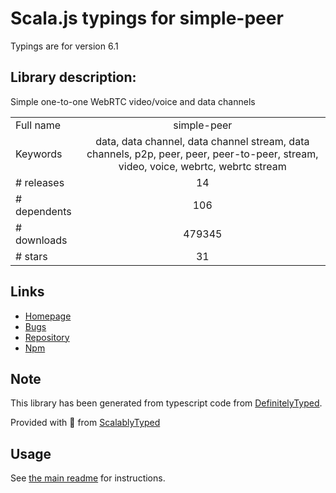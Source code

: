 
# Scala.js typings for simple-peer

Typings are for version 6.1

## Library description:
Simple one-to-one WebRTC video/voice and data channels

|                    |                 |
| ------------------ | :-------------: |
| Full name          | simple-peer |
| Keywords           | data, data channel, data channel stream, data channels, p2p, peer, peer, peer-to-peer, stream, video, voice, webrtc, webrtc stream |
| # releases         | 14 |
| # dependents       | 106 |
| # downloads        | 479345 |
| # stars            | 31 |

## Links
- [Homepage](https://github.com/feross/simple-peer#readme)
- [Bugs](https://github.com/feross/simple-peer/issues)
- [Repository](https://github.com/feross/simple-peer)
- [Npm](https://www.npmjs.com/package/simple-peer)
    


## Note
This library has been generated from typescript code from [DefinitelyTyped](https://definitelytyped.org).

Provided with :purple_heart: from [ScalablyTyped](https://github.com/oyvindberg/ScalablyTyped)

## Usage
See [the main readme](../../readme.md) for instructions.


